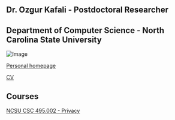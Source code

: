 ## Dr. Ozgur Kafali - Postdoctoral Researcher
## Department of Computer Science - North Carolina State University

![Image](https://ozgurkafali.github.io/polar.jpg)

[Personal homepage](http://mas.cmpe.boun.edu.tr/ozgur/)

[CV](https://ozgurkafali.github.io/Kafali-CV.pdf)

## Courses
[NCSU CSC 495.002 - Privacy](https://ozgurkafali.github.io/courses/ncsu/csc495)
